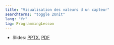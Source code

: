 ```yaml
---
title: "Visualisation des valeurs d un capteur"
searchterms: "toggle 2Unit"
lang: "fr"
tag: ProgrammingLesson
---
```

 <ul>
 <li class="ng-binding">Slides:
 <a href="ProgrammingLessons/FLL-RD-09-U2-Visualisation-des-valeurs-d-un-capteur.pptx">PPTX</a>,
 <a href="ProgrammingLessons/FLL-RD-09-U2-Visualisation-des-valeurs-d-un-capteur.pdf">PDF</a>
 </li>
 </ul>
